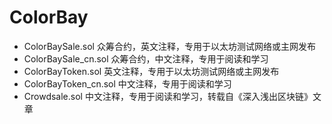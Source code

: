 # ColorBay

- ColorBaySale.sol	    众筹合约，英文注释，专用于以太坊测试网络或主网发布
- ColorBaySale_cn.sol	  众筹合约，中文注释，专用于阅读和学习
- ColorBayToken.sol	    英文注释，专用于以太坊测试网络或主网发布
- ColorBayToken_cn.sol	中文注释，专用于阅读和学习
- Crowdsale.sol	        中文注释，专用于阅读和学习，转载自《深入浅出区块链》文章

